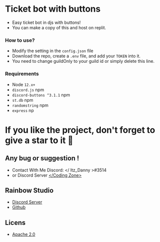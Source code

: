 # Ticket bot with buttons

- Easy ticket bot in djs with buttons!
- You can make a copy of this and host on replit.

### **How to use?**
- Modify the setting in the `config.json` file
- Download the repo, create a `.env` file, and add your `TOKEN` into it.
- You need to change guildOnly to your guild id or simply delete this line.

### Requirements
 - Node `12.x+`
 - `discord.js` npm
 - `discord-buttons ^3.1.1` npm
 - `st.db` npm
 - `randomstring` npm
 - `express` np

# If you like the project, don't forget to give a star to it 🌟



## Any bug or suggestion !
- Contact With Me Discord: </ Itz_Danny >#3514
- or Discord Server [</Coding Zone>](https://dsc.gg/codingzone)

## Rainbow Studio
- [Discord Server](https://dsc.gg/codingzone)
- [Github](https://github.com/Coding-Zones/)

## Licens
- [Apache 2.0](https://www.apache.org/licenses/LICENSE-2.0)

